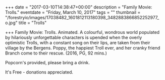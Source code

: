 +++
date = "2017-03-10T14:38:47+00:00"
description = "Family Movie: Trolls."
eventdate = "Friday, March 10, 2017"
tags = ""
thumbnail = "/forestryio/images/17038482_1601812113180398_3482883866852252977_o.jpg"
title = "Trolls"

+++
Family Movie: Trolls. Animated. A colourful, wondrous world populated by hilariously unforgettable characters is upended when the overly optimistic Trolls, with a constant song on their lips, are taken from their village by the Bergens. Poppy, the happiest Troll ever, and her cranky friend Branch come to their rescue. (2016, PG, 92 mins.)

Popcorn's provided, please bring a drink.

It's Free - donations appreciated.